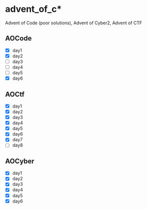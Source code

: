 # advent_of_c*
Advent of Code (poor solutions), Advent of Cyber2, Advent of CTF

## AOCode
 - [x] day1
 - [x] day2
 - [ ] day3
 - [ ] day4
 - [ ] day5
 - [x] day6  

## AOCtf

- [x] day1
- [x] day2
- [x] day3
- [x] day4
- [x] day5
- [x] day6
- [x] day7
- [ ] day8

## AOCyber

- [x] day1
- [x] day2
- [x] day3
- [x] day4
- [x] day5
- [x] day6
